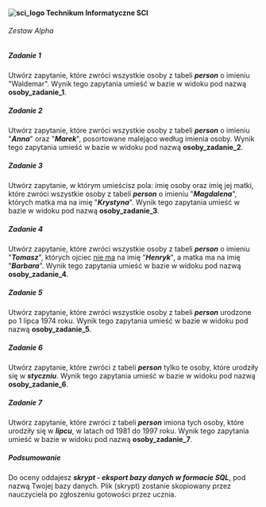 

#### ![sci_logo](C:\Users\Jacek\Documents\GitHub\SCICode\graphics\sci_logo.png) Technikum Informatyczne SCI

###### Zestaw Alpha

##### Zadanie 1

Utwórz zapytanie, które zwróci wszystkie osoby z tabeli _**person**_ o imieniu "Waldemar". Wynik tego zapytania umieść w bazie w widoku pod nazwą **osoby_zadanie_1**.

##### Zadanie 2

Utwórz zapytanie, które zwróci wszystkie osoby z tabeli _**person**_ o imieniu "_**Anna**_" oraz "_**Marek**_", posortowane malejąco według imienia osoby. Wynik tego zapytania umieść w bazie w widoku pod nazwą **osoby_zadanie_2**.

##### Zadanie 3

Utwórz zapytanie, w którym umieścisz pola: imię osoby oraz imię jej matki, które zwróci wszystkie osoby z tabeli _**person**_ o imieniu "_**Magdalena**_", których matka ma na imię "_**Krystyna**_". Wynik tego zapytania umieść w bazie w widoku pod nazwą **osoby_zadanie_3**.

##### Zadanie 4

Utwórz zapytanie, które zwróci wszystkie osoby z tabeli _**person**_ o imieniu "_**Tomasz**_", których ojciec <u>nie ma</u> na imię "_**Henryk**_", a matka ma na imię "_**Barbara**_". Wynik tego zapytania umieść w bazie w widoku pod nazwą **osoby_zadanie_4**.

##### Zadanie 5

Utwórz zapytanie, które zwróci wszystkie osoby z tabeli _**person**_  urodzone po 1 lipca 1974 roku. Wynik tego zapytania umieść w bazie w widoku pod nazwą **osoby_zadanie_5**.

##### Zadanie 6

Utwórz zapytanie, które zwróci z tabeli _**person**_ tylko te osoby, które urodziły się w _**styczniu**_. Wynik tego zapytania umieść w bazie w widoku pod nazwą **osoby_zadanie_6**.

##### Zadanie 7

Utwórz zapytanie, które zwróci z tabeli _**person**_ imiona tych osoby, które urodziły się w _**lipcu**_, w latach od 1981 do 1997 roku. Wynik tego zapytania umieść w bazie w widoku pod nazwą **osoby_zadanie_7**.

##### Podsumowanie

Do oceny oddajesz _**skrypt - eksport bazy danych w formacie SQL**_, pod nazwą Twojej bazy danych. Plik (skrypt) zostanie skopiowany przez nauczyciela po zgłoszeniu gotowości przez ucznia.
